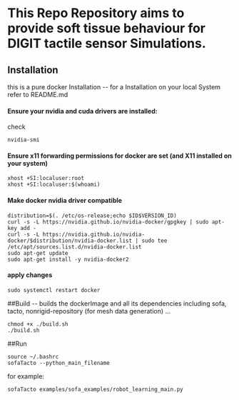 # This Repo Repository aims to provide soft tissue behaviour for DIGIT tactile sensor Simulations.
## Installation
this is a pure docker Installation -- for a Installation on your local System refer to README.md
#### Ensure your nvidia and cuda drivers are installed:
check 
```
nvidia-smi
```
#### Ensure x11 forwarding permissions for docker are set (and X11 installed on your system)
```
xhost +SI:localuser:root
xhost +SI:localuser:$(whoami)
```

#### Make docker nvidia driver compatible

```
distribution=$(. /etc/os-release;echo $ID$VERSION_ID)
curl -s -L https://nvidia.github.io/nvidia-docker/gpgkey | sudo apt-key add -
curl -s -L https://nvidia.github.io/nvidia-docker/$distribution/nvidia-docker.list | sudo tee /etc/apt/sources.list.d/nvidia-docker.list
sudo apt-get update
sudo apt-get install -y nvidia-docker2
```
#### apply changes
```
sudo systemctl restart docker
```

##Build
-- builds the dockerImage and all its dependencies including sofa, tacto, nonrigid-repository (for mesh data generation) ...
```
chmod +x ./build.sh
./build.sh
```
 

##Run 
 
```
source ~/.bashrc
sofaTacto --python_main_filename
```
for example:
```
sofaTacto examples/sofa_examples/robot_learning_main.py
```

